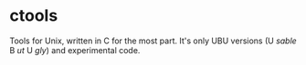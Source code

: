 # ctools
Tools for Unix, written in C for the most part. It's only UBU versions (U _sable_ B _ut_ U _gly_) and
experimental code. 
